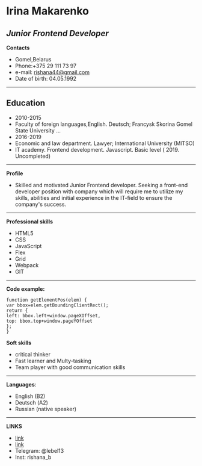 **Irina Makarenko**
============
_Junior Frontend Developer_
-----------------

**Contacts**
* Gomel,Belarus
* Phone:+375 29 111 73 97
* e-mail: rishana44@gmail.com
* Date of birth: 04.05.1992
-----------------

**Education**
-------
* 2010-2015
* Faculty of foreign languages,English. Deutsch; Francysk Skorina Gomel State University
...
* 2016-2019
* Economic and law department. Lawyer; International University (MITSO)
* IT academy. Frontend development. Javascript. Basic level ( 2019. Uncompleted)
-----------------
**Profile**
* Skilled and motivated Junior Frontend developer. Seeking a front-end developer position with company which will require me to utilize my skills, abilities and initial experience in the IT-field to ensure the company's success.
---------------------------------
**Professional skills**
* HTML5
* CSS
* JavaScript
* Flex
* Grid
* Webpack
* GIT
----------------------------------
**Code example:**
```
function getElementPos(elem) {
var bbox=elem.getBoundingClientRect();
return {
left: bbox.left+window.pageXOffset,
top: bbox.top+window.pageYOffset
};
}
```
**Soft skills**
* critical thinker
* Fast learner and Multy-tasking
* Team player with good communication skills
----------------------------------
**Languages**:
* English (B2)
* Deutsch (А2)
* Russian (native speaker)
----------------------------------
**LINKS**
* [link](https://github.com/rishana44)
* [link](https://www.linkedin.com/in/irina-makarenko-121688189/)
* Telegram: @lebel13
* Inst: rishana_b
